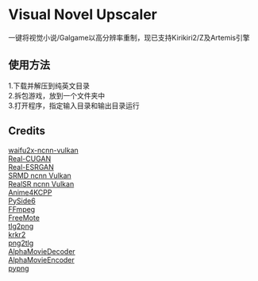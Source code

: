 # Visual Novel Upscaler 
一键将视觉小说/Galgame以高分辨率重制，现已支持Kirikiri2/Z及Artemis引擎  
## 使用方法  
1.下载并解压到纯英文目录  
2.拆包游戏，放到一个文件夹中  
3.打开程序，指定输入目录和输出目录运行
## Credits  
[waifu2x-ncnn-vulkan](https://github.com/nihui/waifu2x-ncnn-vulkan)  
[Real-CUGAN](https://github.com/nihui/realcugan-ncnn-vulkan)  
[Real-ESRGAN](https://github.com/xinntao/Real-ESRGAN)  
[SRMD ncnn Vulkan](https://github.com/nihui/srmd-ncnn-vulkan)  
[RealSR ncnn Vulkan](https://github.com/nihui/realsr-ncnn-vulkan)  
[Anime4KCPP](https://github.com/TianZerL/Anime4KCPP)  
[PySide6](https://wiki.qt.io/Qt_for_Python)  
[FFmpeg](https://github.com/FFmpeg/FFmpeg)  
[FreeMote](https://github.com/UlyssesWu/FreeMote)  
[tlg2png](https://github.com/vn-tools/tlg2png)  
[krkr2](https://github.com/krkrz/krkr2)  
[png2tlg](https://github.com/zhiyb/png2tlg)  
[AlphaMovieDecoder](https://github.com/xmoeproject/AlphaMovieDecoder)  
[AlphaMovieEncoder](https://github.com/zhiyb/AlphaMovieEncoder)  
[pypng](https://github.com/drj11/pypng)  
